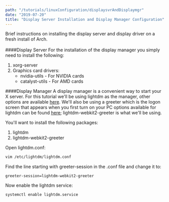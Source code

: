 ```yaml
---
path: "/tutorials/linuxConfiguration/displaysvrAndDisplaymgr"
date: "2019-07-20"
title: "Display Server Installation and Display Manager Configuration"
---
```


Brief instructions on installing the display server and display driver on a fresh install of Arch.
<br/><br/>
####Display Server
For the installation of the display manager you simply need to install the following:
1. xorg-server
2. Graphics card drivers:
    * nvidia-utils - For NVIDIA cards
    * catalyst-utils - For AMD cards

####Display Manager
A display manager is a convenient way to start your X server. For this tutorial we'll be using lightdm as the manager, other options are available [here](https://wiki.archlinux.org/index.php/Display_manager). We'll also be using a greeter which is the logon screen that appears when you first turn on your PC options available for lightdm can be found [here](https://wiki.archlinux.org/index.php/LightDM); lightdm-webkit2-greeter is what we'll be using.

You'll want to install the following packages:
1. lightdm
2. lightdm-webkit2-greeter

Open lightdm.conf:

```bash
vim /etc/lightdm/lightdm.conf
```

Find the line starting with greeter-session in the .conf file and change it to:

```vim
greeter-session=lightdm-webkit2-greeter
```
Now enable the lightdm service:
```bash
systemctl enable lightdm.service
```